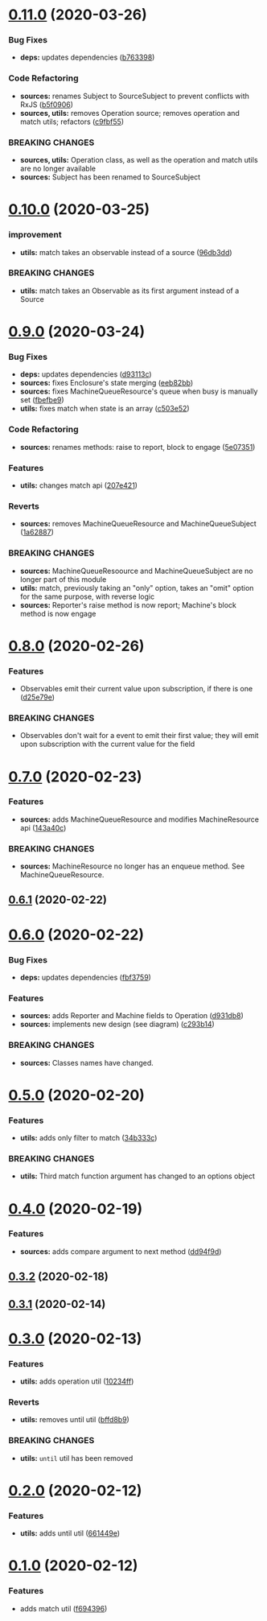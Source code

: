 # [0.11.0](https://github.com/rafamel/supersour/compare/v0.10.0...v0.11.0) (2020-03-26)


### Bug Fixes

* **deps:** updates dependencies ([b763398](https://github.com/rafamel/supersour/commit/b763398e6051b8f7c8e6cd458ca1413d9c73f5da))


### Code Refactoring

* **sources:** renames Subject to SourceSubject to prevent conflicts with RxJS ([b5f0906](https://github.com/rafamel/supersour/commit/b5f09060b89c08a80181b83fad471eaaddb4aca0))
* **sources, utils:** removes Operation source; removes operation and match utils; refactors ([c9fbf55](https://github.com/rafamel/supersour/commit/c9fbf556732f5de117bfa1788d013afdd9fe0b3e))


### BREAKING CHANGES

* **sources, utils:** Operation class, as well as the operation and match utils are no longer available
* **sources:** Subject has been renamed to SourceSubject



# [0.10.0](https://github.com/rafamel/supersour/compare/v0.9.0...v0.10.0) (2020-03-25)


### improvement

* **utils:** match takes an observable instead of a source ([96db3dd](https://github.com/rafamel/supersour/commit/96db3ddcd53e47bf0ea6644f0346baa349a75f15))


### BREAKING CHANGES

* **utils:** match takes an Observable as its first argument instead of a Source



# [0.9.0](https://github.com/rafamel/supersour/compare/v0.8.0...v0.9.0) (2020-03-24)


### Bug Fixes

* **deps:** updates dependencies ([d93113c](https://github.com/rafamel/supersour/commit/d93113cd3a6574ff47c75723bf3cbce388aedce9))
* **sources:** fixes Enclosure's state merging ([eeb82bb](https://github.com/rafamel/supersour/commit/eeb82bb0e3d33b69646ffb3a29e4b1ad3f63e6b5))
* **sources:** fixes MachineQueueResource's queue when busy is manually set ([fbefbe9](https://github.com/rafamel/supersour/commit/fbefbe960f54c7396de650b5a9b905b821a13898))
* **utils:** fixes match when state is an array ([c503e52](https://github.com/rafamel/supersour/commit/c503e5224fc4a37c32217b1bd27d63fe1691cb10))


### Code Refactoring

* **sources:** renames methods: raise to report, block to engage ([5e07351](https://github.com/rafamel/supersour/commit/5e073511334b6e94caa994f8ed033fd31e9fe688))


### Features

* **utils:** changes match api ([207e421](https://github.com/rafamel/supersour/commit/207e4218a31d45c04586483ab60da6098c223f90))


### Reverts

* **sources:** removes MachineQueueResource and MachineQueueSubject ([1a62887](https://github.com/rafamel/supersour/commit/1a62887d923e631717f1943264fc0650a6c74f91))


### BREAKING CHANGES

* **sources:** MachineQueueResoource and MachineQueueSubject are no longer part of this module
* **utils:** match, previously taking an "only" option, takes an "omit" option for the same
purpose, with reverse logic
* **sources:** Reporter's raise method is now report; Machine's block method is now engage



# [0.8.0](https://github.com/rafamel/supersour/compare/v0.7.0...v0.8.0) (2020-02-26)


### Features

* Observables emit their current value upon subscription, if there is one ([d25e79e](https://github.com/rafamel/supersour/commit/d25e79e094296f9e59b605096f87ed80156120f3))


### BREAKING CHANGES

* Observables don't wait for a event to emit their first value; they will emit upon
subscription with the current value for the field



# [0.7.0](https://github.com/rafamel/supersour/compare/v0.6.1...v0.7.0) (2020-02-23)


### Features

* **sources:** adds MachineQueueResource and modifies MachineResource api ([143a40c](https://github.com/rafamel/supersour/commit/143a40c2a675b946ac856d769d14920b1e30f8c6))


### BREAKING CHANGES

* **sources:** MachineResource no longer has an enqueue method. See MachineQueueResource.



## [0.6.1](https://github.com/rafamel/supersour/compare/v0.6.0...v0.6.1) (2020-02-22)



# [0.6.0](https://github.com/rafamel/supersour/compare/v0.5.0...v0.6.0) (2020-02-22)


### Bug Fixes

* **deps:** updates dependencies ([fbf3759](https://github.com/rafamel/supersour/commit/fbf3759b907a718e252df3cb9eff74d916b94ef7))


### Features

* **sources:** adds Reporter and Machine fields to Operation ([d931db8](https://github.com/rafamel/supersour/commit/d931db863f4b258dcdcb46db03dafc4e5763e289))
* **sources:** implements new design (see diagram) ([c293b14](https://github.com/rafamel/supersour/commit/c293b14a933a75ab47f953efbd8412035e43d9cd))


### BREAKING CHANGES

* **sources:** Classes names have changed.



# [0.5.0](https://github.com/rafamel/supersour/compare/v0.4.0...v0.5.0) (2020-02-20)


### Features

* **utils:** adds only filter to match ([34b333c](https://github.com/rafamel/supersour/commit/34b333c9fb2f1fffc35c548dfc359114af1d2504))


### BREAKING CHANGES

* **utils:** Third match function argument has changed to an options object



# [0.4.0](https://github.com/rafamel/supersour/compare/v0.3.2...v0.4.0) (2020-02-19)


### Features

* **sources:** adds compare argument to next method ([dd94f9d](https://github.com/rafamel/supersour/commit/dd94f9dd8018ea415df5a719df229a87ae069f1c))



## [0.3.2](https://github.com/rafamel/supersour/compare/v0.3.1...v0.3.2) (2020-02-18)



## [0.3.1](https://github.com/rafamel/supersour/compare/v0.3.0...v0.3.1) (2020-02-14)



# [0.3.0](https://github.com/rafamel/supersour/compare/v0.2.0...v0.3.0) (2020-02-13)


### Features

* **utils:** adds operation util ([10234ff](https://github.com/rafamel/supersour/commit/10234ff5dc0d23f8b6f9c41d40fbcdf832ff9920))


### Reverts

* **utils:** removes until util ([bffd8b9](https://github.com/rafamel/supersour/commit/bffd8b9269b55d7b17aa2334dda0fba019a3c66b))


### BREAKING CHANGES

* **utils:** `until` util has been removed



# [0.2.0](https://github.com/rafamel/supersour/compare/v0.1.0...v0.2.0) (2020-02-12)


### Features

* **utils:** adds until util ([661449e](https://github.com/rafamel/supersour/commit/661449e99470fbe6119a1c1f3ea0604adc75129a))



# [0.1.0](https://github.com/rafamel/supersour/compare/v0.0.1...v0.1.0) (2020-02-12)


### Features

* adds match util ([f694396](https://github.com/rafamel/supersour/commit/f6943969b784b109953068f0cc2e73b8e1fec34d))



